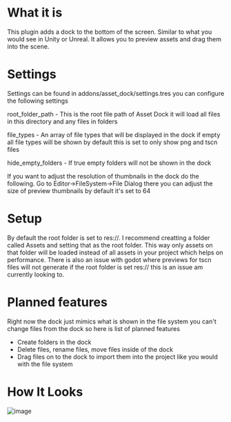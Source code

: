 # What it is
This plugin adds a dock to the bottom of the screen. Similar to what you would see in Unity or Unreal. It allows you to preview assets and drag them into the scene.

# Settings
Settings can be found in addons/asset_dock/settings.tres you can configure the following settings

root_folder_path - This is the root file path of Asset Dock it will load all files in this directory and any files in folders

file_types - An array of file types that will be displayed in the dock if empty all file types will be shown by default this is set to only show png and tscn files

hide_empty_folders - If true empty folders will not be shown in the dock

If you want to adjust the resolution of thumbnails in the dock do the following.
Go to Editor->FileSystem->File Dialog there you can adjust the size of preview thumbnails by default it's set to 64

# Setup
By default the root folder is set to res://. I recommend creatting a folder called Assets and setting that as the root folder. This way only assets on that folder will be loaded instead of all assets in your project which helps on performance.
There is also an issue with godot where previews for tscn files will not generate if the root folder is set res:// this is an issue am currently looking to. 

# Planned features
Right now the dock just mimics what is shown in the file system you can't change files from the dock so here is list of planned features
- Create folders in the dock
- Delete files, rename files, move files inside of the dock
- Drag files on to the dock to import them into the project like you would with the file system

# How It Looks
![image](https://github.com/Reetro/Asset-Dock/assets/29167997/f8a22149-5417-4616-82b2-445a245c40fe)
